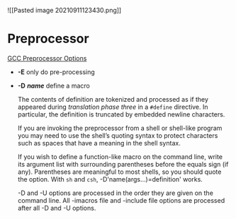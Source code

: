 ![[Pasted image 20210911123430.png]]
# Preprocessor
[GCC Preprocessor Options](https://gcc.gnu.org/onlinedocs/gcc-11.2.0/gcc/Preprocessor-Options.html#Preprocessor-Options)

- **-E** only do pre-processing
- **-D** ***name*** define a macro

	The contents of definition are tokenized and processed as if they appeared during *translation phase three* in a `#define` directive. In particular, the definition is truncated by embedded newline characters.

	If you are invoking the preprocessor from a shell or shell-like program you may need to use the shell’s quoting syntax to protect characters such as spaces that have a meaning in the shell syntax.

	If you wish to define a function-like macro on the command line, write its argument list with surrounding parentheses before the equals sign (if any). Parentheses are meaningful to most shells, so you should quote the option. With `sh` and `csh`, -D'name(args…)=definition' works.

	-D and -U options are processed in the order they are given on the command line. All -imacros file and -include file options are processed after all -D and -U options.